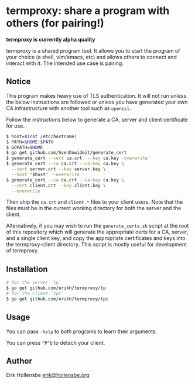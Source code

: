 # termproxy: share a program with others (for pairing!)

**termproxy is currently alpha quality**

termproxy is a shared program tool. It allows you to start the program of your
choice (a shell, vim/emacs, etc) and allows others to connect and interact with
it. The intended use case is pairing.

## Notice

This program makes heavy use of TLS authentication. It will not run unless
the below instructions are followed or unless you have generated your own CA
infrastructure with another tool such as `openssl`.

Follow the instructions below to generate a CA, server and client certificate
for use.

```bash
$ host=$(cat /etc/hostname)
$ PATH=$HOME:$PATH
$ GOPATH=$HOME
$ go get github.com/SvenDowideit/generate_cert
$ generate_cert --cert ca.crt  --key ca.key -overwrite
$ generate_cert --ca ca.crt --ca-key ca.key \
  --cert server.crt --key server.key \
  --host "$host" --overwrite
$ generate_cert --ca ca.crt --ca-key ca.key \
  --cert client.crt --key client.key \
  --overwrite
```

Then ship the `ca.crt` and `client.*` files to your client users. Note that the
files must be in the current working directory for both the server and the
client.

Alternatively, if you may wish to run the `generate_certs.sh` script at the
root of this repository which will generate the appropriate certs for a CA,
server, and a single client key, and copy the appropriate certificates and keys
into the termproxy-client directory. This script is mostly useful for
development of termproxy.

## Installation

```bash
# for the server `tp`
$ go get github.com/erikh/termproxy/tp
# for the client `tpc`
$ go get github.com/erikh/termproxy/tpc
```

## Usage

You can pass `-help` to both programs to learn their arguments.

You can press `^P^Q` to detach your client.

## Author

Erik Hollensbe <erik@hollensbe.org>
